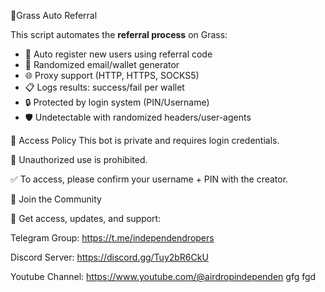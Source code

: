 🚀Grass Auto Referral 

This script automates the **referral process** on Grass:

- 🔄 Auto register new users using referral code
- 🧠 Randomized email/wallet generator
- 🌐 Proxy support (HTTP, HTTPS, SOCKS5)
- 📋 Logs results: success/fail per wallet
- 🔒 Protected by login system (PIN/Username)
- 🛡️ Undetectable with randomized headers/user-agents

🔐 Access Policy
This bot is private and requires login credentials.

🚫 Unauthorized use is prohibited.

✅ To access, please confirm your username + PIN with the creator.

📣 Join the Community

📢 Get access, updates, and support:

Telegram Group: https://t.me/independendropers

Discord Server: https://discord.gg/Tuy2bR6CkU

Youtube Channel: https://www.youtube.com/@airdropindependen
gfg
fgd
